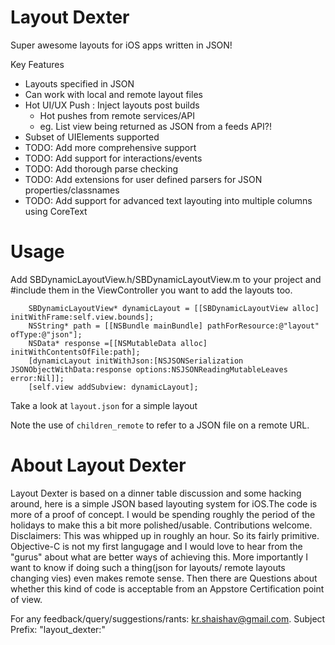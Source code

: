 Layout Dexter
=============

Super awesome layouts for iOS apps written in JSON! 

Key Features
  * Layouts specified in JSON
  * Can work with local and remote layout files
  * Hot UI/UX Push : Inject layouts post builds
    * Hot pushes from remote services/API
    * eg. List view being returned as JSON from a feeds API?!
  * Subset of UIElements supported
  * TODO: Add more comprehensive support
  * TODO: Add support for interactions/events
  * TODO: Add thorough parse checking
  * TODO: Add extensions for user defined parsers for JSON properties/classnames
  * TODO: Add support for advanced text layouting into multiple columns using CoreText

Usage
==========
Add SBDynamicLayoutView.h/SBDynamicLayoutView.m to your project and #include them in the ViewController you want to add the layouts too.

```
    SBDynamicLayoutView* dynamicLayout = [[SBDynamicLayoutView alloc] initWithFrame:self.view.bounds];
    NSString* path = [[NSBundle mainBundle] pathForResource:@"layout" ofType:@"json"];
    NSData* response =[[NSMutableData alloc] initWithContentsOfFile:path];
    [dynamicLayout initWithJson:[NSJSONSerialization JSONObjectWithData:response options:NSJSONReadingMutableLeaves error:Nil]];
    [self.view addSubview: dynamicLayout];
```

Take a look at `layout.json` for a simple layout

Note the use of `children_remote`  to refer to a JSON file on a remote URL. 


About Layout Dexter
===================

Layout Dexter is based on a dinner table discussion and some hacking around, here is a simple JSON based layouting system for iOS.The code is more of a proof of concept. I would be spending roughly the period of the holidays to make this a bit more polished/usable. Contributions welcome. 
Disclaimers: This was whipped up in roughly an hour. So its fairly primitive. Objective-C is not my first langugage and I would love to hear from the "gurus" about what are better ways of achieving this. 
More importantly I want to know if doing such a thing(json for layouts/ remote layouts changing vies) even makes remote sense. 
Then there are Questions about whether this kind of code is acceptable from an Appstore Certification point of view.

For any feedback/query/suggestions/rants: kr.shaishav@gmail.com. Subject Prefix: "layout_dexter:<Your Subject>"
